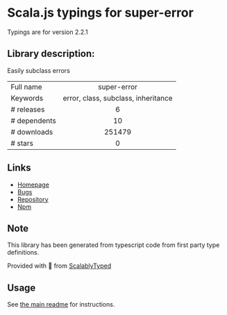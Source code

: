
# Scala.js typings for super-error

Typings are for version 2.2.1

## Library description:
Easily subclass errors

|                    |                 |
| ------------------ | :-------------: |
| Full name          | super-error |
| Keywords           | error, class, subclass, inheritance |
| # releases         | 6 |
| # dependents       | 10 |
| # downloads        | 251479 |
| # stars            | 0 |

## Links
- [Homepage](https://github.com/busbud/super-error)
- [Bugs](https://github.com/busbud/super-error/issues)
- [Repository](https://github.com/busbud/super-error)
- [Npm](https://www.npmjs.com/package/super-error)
    


## Note
This library has been generated from typescript code from first party type definitions.

Provided with :purple_heart: from [ScalablyTyped](https://github.com/oyvindberg/ScalablyTyped)

## Usage
See [the main readme](../../readme.md) for instructions.


